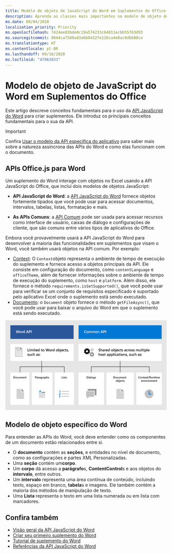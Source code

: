 ```yaml
---
title: Modelo de objeto de JavaScript do Word em Suplementos do Office
description: Aprenda as classes mais importantes no modelo de objeto de JavaScript específico do Word.
ms.date: 09/04/2020
localization_priority: Priority
ms.openlocfilehash: 7424ee83bde0c19a574233c64811ecbb55763d93
ms.sourcegitcommit: 0844ca7589ad3a6b0432fe126ca4e0ac9dbb80ce
ms.translationtype: HT
ms.contentlocale: pt-BR
ms.lasthandoff: 09/18/2020
ms.locfileid: "47963833"
---
```

# <a name="word-javascript-object-model-in-office-add-ins"></a>Modelo de objeto de JavaScript do Word em Suplementos do Office

Este artigo descreve conceitos fundamentais para o uso da [API JavaScript do Word](../reference/overview/word-add-ins-reference-overview.md) para criar suplementos. Ele introduz os principais conceitos fundamentais para o sua da API.

> [!IMPORTANT]
> Confira [Usar o modelo da API específica do aplicativo](../develop/application-specific-api-model.md) para saber mais sobre a natureza assíncrona das APIs do Word e como elas funcionam com o documento.

## <a name="officejs-apis-for-word"></a>APIs Office.js para Word

Um suplemento do Word interage com objetos no Excel usando a API JavaScript do Office, que inclui dois modelos de objetos JavaScript:

* **API JavaScript do Word**: a [API JavaScript do Word](../reference/overview/word-add-ins-reference-overview.md) fornece objetos fortemente tipados que você pode usar para acessar documentos, intervalos, tabelas, listas, formatação e mais.

* **As APIs Comuns**: a [API Comum](/javascript/api/office) pode ser usada para acessar recursos como interface de usuário, caixas de diálogo e configurações de cliente, que são comuns entre vários tipos de aplicativos do Office.

Embora você provavelmente usará a API JavaScript do Word para desenvolver a maioria das funcionalidades em suplementos que visam o Word, você também usará objetos na API comum. Por exemplo:

* [Context](/javascript/api/office/office.context): O `Context`objeto representa o ambiente de tempo de execução do suplemento e fornece acesso a objetos principais da API. Ele consiste em configuração do documento, como `contentLanguage` e `officeTheme`, além de fornecer informações sobre o ambiente de tempo de execução do suplemento, como `host` e `platform`. Além disso, ele fornece o método `requirements.isSetSupported()`, que você pode usar para verificar se um conjunto de requisitos especificado é suportado pelo aplicativo Excel onde o suplemento está sendo executado.
* [Documento](/javascript/api/office/office.document): o `Document` objeto fornece o método `getFileAsync()`, que você pode usar para baixar o arquivo do Word em que o suplemento está sendo executado.

![Imagem das diferentes entre a API JS do Word e as APIs comuns](../images/word-js-api-common-api.png)

## <a name="word-specific-object-model"></a>Modelo de objeto específico do Word

Para entender as APIs do Word, você deve entender como os componentes de um documento estão relacionados entre si.

* O **documento** contém as **seções**, e entidades no nível de documento, como as configurações e partes XML Personalizadas.
* Uma **seção** contém um**corpo**.
* Um **corpo** dá acesso a **parágrafo**s, **ContentControl**s e aos objetos do **intervalo**, entre outros.
* Um **intervalo** representa uma área contínua de conteúdo, incluindo texto, espaço em branco, **tabela**s e imagens. Ele também contém a maioria dos métodos de manipulação de texto.
* Uma **Lista** representa o texto em uma lista numerada ou em lista com marcadores.

## <a name="see-also"></a>Confira também

- [Visão geral da API JavaScript do Word](../reference/overview/word-add-ins-reference-overview.md)
- [Criar seu primeiro suplemento do Word](../quickstarts/word-quickstart.md)
- [Tutorial de suplemento do Word](../tutorials/word-tutorial.md)
- [Referências da API JavaScript do Word](/javascript/api/word)
